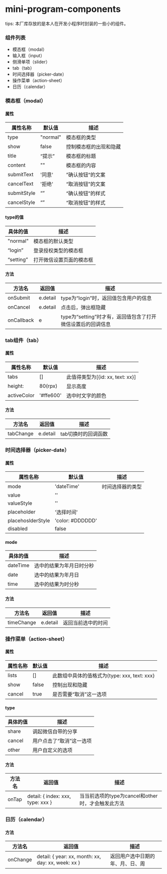# mini-program-components

tips: 本厂库存放的是本人在开发小程序时封装的一些小的组件。

### 组件列表

- 模态框（modal）
- 输入框（input）
- 侧滑单项（slider）
- tab（tab）
- 时间选择器（picker-date）
- 操作菜单（action-sheet）
- 日历（calendar）

### 模态框（modal）

#### 属性

属性名称 | 默认值|描述
---|---|---
type | "normal" |模态框的类型
show | false |控制模态框的出现和隐藏
title |“提示”|模态框的标题
content |""|模态框的内容
submitText|'同意'|”确认按钮“的文案
cancelText|'拒绝'|“取消按钮”的文案
submitStyle|“”|“确认按钮”的样式
cancelStyle|“”|“取消按钮”的样式

#### type的值

| 具体的值  | 描述                     |
| --------- | ------------------------ |
| "normal"  | 模态框的默认类型         |
| “login”   | 登录授权类型的模态框     |
| “setting” | 打开微信设置页面的模态框 |

#### 方法

方法名 | 返回值|描述
---|---|---
onSubmit |e.detail|type为“login”时，返回值包含用户的信息
onCancel|e.detail|点击后，弹出框隐藏
onCallback|e|type为“setting”时才有，返回值包含了打开微信设置后的回调信息

### tab组件（tab）

#### 属性

属性名称 | 默认值|描述
---|---|---
tabs | [] |此值得类型为[{id: xx, text: xx}]
height:|80(rpx)|显示高度
activeColor|'#ffe600'|选中时文字的颜色

#### 方法

方法名 | 返回值|描述
---|---|---
tabChange |e.detail|tab切换时的回调函数

### 时间选择器（picker-date）

#### 属性

属性名称 | 默认值|描述
---|---|---
mode | 'dateTime'| 时间选择器的类型 
value|''|
valueStyle|''|
placeholder|'选择时间'|
placehoslderStyle|'color: #DDDDDD'|
disabled|false|

#### mode

| 具体的值 | 描述                     |
| -------- | ------------------------ |
| dateTime | 选中的结果为年月日时分秒 |
| date     | 选中的结果为年月日       |
| time     | 选中的结果为时分秒       |

#### 方法

方法名 | 返回值|描述
---|---|---
timeChange |e.detail|返回当前选中的时间

### 操作菜单（action-sheet）
#### 属性

| 属性名称 | 默认值 | 描述                                         |
| -------- | ------ | -------------------------------------------- |
| lists    | []     | 此数组中具体的值格式为{type: xxx, text: xxx} |
| show     | false  | 控制出现和隐藏                               |
| cancel   | true   | 是否需要“取消”这一选项                       |

#### type

| 具体的值 | 描述                     |
| -------- | ------------------------ |
| share    | 调起微信自带的分享       |
| cancel   | 用户点击了“取消”这一选项 |
| other    | 用户自定义的选项         |

#### 方法

| 方法名 | 返回值                            | 描述                                              |
| ------ | --------------------------------- | ------------------------------------------------- |
| onTap  | detail: { index: xxx, type: xxx } | 当当前选项的type为cancel和other时，才会触发此方法 |

### 日历（calendar）

#### 方法

| 方法名   | 返回值                                              | 描述                             |
| -------- | --------------------------------------------------- | -------------------------------- |
| onChange | detail: {  year: xx, month: xx, day: xx, week: xx } | 返回用户选中日期的年、月、日、周 |